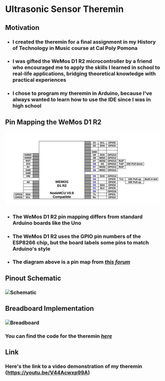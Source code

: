 # Ultrasonic Sensor Theremin
## Motivation
- ### I created the theremin for a final assignment in my History of Technology in Music course at Cal Poly Pomona
- ### I was gifted the WeMos D1 R2 microcontroller by a friend who encouraged me to apply the skills I learned in school to real-life applications, bridging theoretical knowledge with practical experiences
- ### I chose to program my theremin in Arduino, because I've always wanted to learn how to use the IDE since I was in high school
## Pin Mapping the WeMos D1 R2
### ![Mapping](https://github.com/fctanglao/UltrasonicSensorTheremin/blob/main/WeMos%20D1%20R2%20Pin%20Mapping.png)
- ### The WeMos D1 R2 pin mapping differs from standard Arduino boards like the Uno
- ### The WeMos D1 R2 uses the GPIO pin numbers of the ESP8266 chip, but the board labels some pins to match Arduino's style
- ### The diagram above is a pin map from [*this forum*](https://forum.arduino.cc/t/wemos-d1-r2-d0-a0-as-output-solved/589397)
## Pinout Schematic
### ![Schematic](https://github.com/FrancisTanglao/UltrasonicSensorTheremin/blob/main/Ultrasonic%20Sensor%20Theremin%20Schematic.png)
## Breadboard Implementation
### ![Breadboard](https://github.com/FrancisTanglao/UltrasonicSensorTheremin/blob/main/Ultrasonic%20Sensor%20Theremin%20Breadboard.png)
### You can find the code for the theremin [*here*](https://github.com/FrancisTanglao/UltrasonicSensorTheremin/blob/main/WeMosUltrasonicSensorTheremin.ino)
## Link
### Here's the link to a video demonstration of my theremin (https://youtu.be/V44Acwxp99A)
